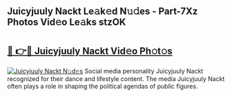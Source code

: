 ## Juicyjuuly Nackt Le𝚊k𝚎d N𝚞𝚍es - Part-7Xz Photos Vid𝚎o Le𝚊ks stzOK

# <h2><a href="http://fb1pxs.evod.top/?m=Juicyjuuly+Nackt">🔗 👉🔴 Juicyjuuly Nackt Vid𝚎o Ph𝚘t𝚘s</a></h2>

[![Juicyjuuly Nackt N𝚞d𝚎s](https://i.imgur.com/8V9OHl7.gif)](http://fb1pxs.evod.top/?m=Juicyjuuly+Nackt)
Social media personality Juicyjuuly Nackt recognized for their dance and lifestyle content. The media Juicyjuuly Nackt often plays a role in shaping the political agendas of public figures. 
